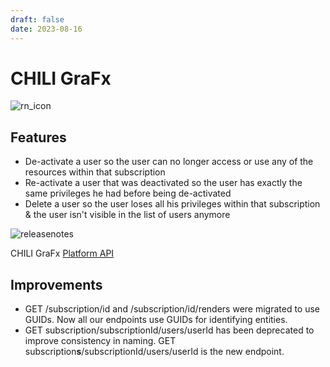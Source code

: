 ```yaml
---
draft: false
date: 2023-08-16
---
```


# CHILI GraFx 

![rn_icon](https://chilipublishdocs.imgix.net/logos/CHILI_LOGOS_OK-04.svg)

## Features

- De-activate a user so the user can no longer access or use any of the resources within that subscription
- Re-activate a user that was deactivated so the user has exactly the same privileges he had before being de-activated
- Delete a user so the user loses all his privileges within that subscription & the user isn't visible in the list of users anymore

![releasenotes](https://github.com/chili-publish/grafx-documentation/assets/122599725/b0b9bb66-1f25-4c70-bd95-e4e0c7e94f74)

CHILI GraFx [Platform API](https://api.chiligrafx.com/swagger/index.html)

## Improvements

- GET /subscription/id and /subscription/id/renders were migrated to use GUIDs. Now all our endpoints use GUIDs for identifying entities.
- GET subscription/subscriptionId/users/userId has been deprecated to improve consistency in naming. GET subscription**s**/subscriptionId/users/userId is the new endpoint.